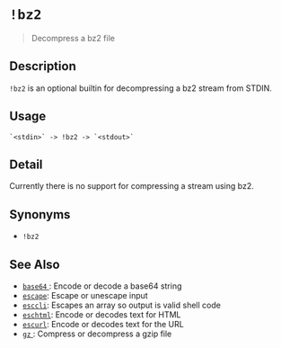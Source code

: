 # `!bz2`

> Decompress a bz2 file

## Description

`!bz2` is an optional builtin for decompressing a bz2 stream from STDIN.

## Usage

    `<stdin>` -> !bz2 -> `<stdout>`

## Detail

Currently there is no support for compressing a stream using bz2.

## Synonyms

- `!bz2`

## See Also

- [`base64` ](./base64.md):
  Encode or decode a base64 string
- [`escape`](/commands/escape.md):
  Escape or unescape input
- [`esccli`](/commands/esccli.md):
  Escapes an array so output is valid shell code
- [`eschtml`](/commands/eschtml.md):
  Encode or decodes text for HTML
- [`escurl`](/commands/escurl.md):
  Encode or decodes text for the URL
- [`gz` ](./gz.md):
  Compress or decompress a gzip file
